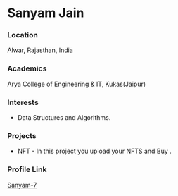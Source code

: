 # Sanyam Jain

### Location

Alwar, Rajasthan, India

### Academics

Arya College of Engineering & IT, Kukas(Jaipur)

### Interests

- Data Structures and Algorithms.

### Projects

- NFT  - In this project you upload your NFTS and Buy .

### Profile Link

[Sanyam-7](https://github.com/Sanyam-7)
